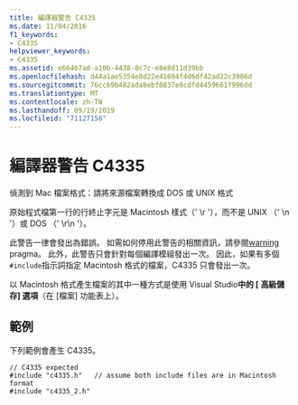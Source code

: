 ```yaml
---
title: 編譯器警告 C4335
ms.date: 11/04/2016
f1_keywords:
- C4335
helpviewer_keywords:
- C4335
ms.assetid: e66467ad-a10b-4438-8c7c-e8e8d11d39bb
ms.openlocfilehash: d44a1ae5354e8d22e41694f4d6df42ad22c3986d
ms.sourcegitcommit: 76cc69b482ada8ebf0837e8cdfd4459661f996dd
ms.translationtype: MT
ms.contentlocale: zh-TW
ms.lasthandoff: 09/19/2019
ms.locfileid: "71127158"
---
```

# <a name="compiler-warning-c4335"></a>編譯器警告 C4335

偵測到 Mac 檔案格式：請將來源檔案轉換成 DOS 或 UNIX 格式

原始程式檔第一行的行終止字元是 Macintosh 樣式（' \r '），而不是 UNIX （' \n '）或 DOS （' \r\n '）。

此警告一律會發出為錯誤。  如需如何停用此警告的相關資訊，請參閱[warning](../../preprocessor/warning.md) pragma。  此外，此警告只會針對每個編譯模組發出一次。 因此，如果有多個`#include`指示詞指定 Macintosh 格式的檔案，C4335 只會發出一次。

以 Macintosh 格式產生檔案的其中一種方式是使用 Visual Studio**中的 [** **高級儲存] 選項**（在 [檔案] 功能表上）。

## <a name="example"></a>範例

下列範例會產生 C4335。

```
// C4335 expected
#include "c4335.h"   // assume both include files are in Macintosh format
#include "c4335_2.h"
```
